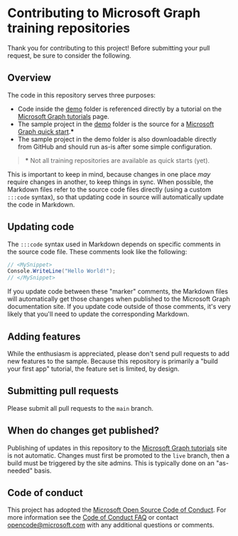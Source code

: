 # Contributing to Microsoft Graph training repositories

Thank you for contributing to this project! Before submitting your pull request, be sure to consider the following.

## Overview

The code in this repository serves three purposes:

- Code inside the [demo](/demo) folder is referenced directly by a tutorial on the [Microsoft Graph tutorials](https://docs.microsoft.com/graph/tutorials) page.
- The sample project in the [demo](/demo) folder is the source for a [Microsoft Graph quick start](https://developer.microsoft.com/graph/quick-start).**\***
- The sample project in the demo folder is also downloadable directly from GitHub and should run as-is after some simple configuration.

> **\*** Not all training repositories are available as quick starts (yet).

This is important to keep in mind, because changes in one place *may* require changes in another, to keep things in sync. When possible, the Markdown files refer to the source code files directly (using a custom `:::code` syntax), so that updating code in source will automatically update the code in Markdown.

## Updating code

The `:::code` syntax used in Markdown depends on specific comments in the source code file. These comments look like the following:

```csharp
// <MySnippet>
Console.WriteLine("Hello World!");
// </MySnippet>
```

If you update code between these "marker" comments, the Markdown files will automatically get those changes when published to the Microsoft Graph documentation site. If you update code outside of those comments, it's very likely that you'll need to update the corresponding Markdown.

## Adding features

While the enthusiasm is appreciated, please don't send pull requests to add new features to the sample. Because this repository is primarily a "build your first app" tutorial, the feature set is limited, by design.

## Submitting pull requests

Please submit all pull requests to the `main` branch.

## When do changes get published?

Publishing of updates in this repository to the [Microsoft Graph tutorials](https://docs.microsoft.com/graph/tutorials) site is not automatic. Changes must first be promoted to the `live` branch, then a build must be triggered by the site admins. This is typically done on an "as-needed" basis.

## Code of conduct

This project has adopted the [Microsoft Open Source Code of Conduct](https://opensource.microsoft.com/codeofconduct/). For more information see the [Code of Conduct FAQ](https://opensource.microsoft.com/codeofconduct/faq/) or contact [opencode@microsoft.com](mailto:opencode@microsoft.com) with any additional questions or comments.
